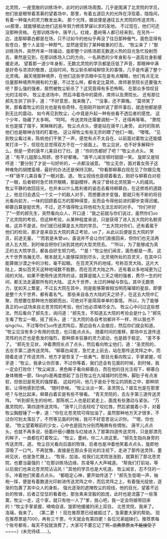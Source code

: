 北灵院，一座宽敞的训练场中，此时的训练场周围，几乎是围满了北灵院的学员，他们皆是眼带着羡慕的望着场中，那里，有着五道巨大的光阵在浮现着，隐隐间，有着一种强大的灵力散发出来。
那个光阵，据说便是通往五大灵院的传送灵阵，uo那里，就能够抵达他们这些年努力修炼梦寐以求的圣地。
不过现在，他们可还没那种资格。
在那训练场中，唐芊儿，红绫，墨岭等人都已经来到，在另外一边，连那柳慕白都是在场，只不过如今的他似乎再没了往日那种傲气，面色显得有些苍白，整个人呈现一种颓气，显然是受到了某种极重的打击。
“牧尘来了！”那训练场外，突然传来一阵骚动，旋即整个训练场那无数道火热的目光急忙投射而去，果然是见到，在那训练场入口的方向，一名熟悉的少年身影与一道高壮身影缓缓走进。
望着那一道少年身影，无数北灵院的学员都是压低了声音，那眼神中满是好奇与浓浓的敬畏，这段时间，牧尘斩杀柳域柳惊天的事情，几乎是传遍了整个北灵境。
融天境那种境界，在他们这些学员眼中实在是有点耀眼，他们有点无法估量那种境界所拥有的力量，不过怎么样，都肯定比莫师，席师甚至院长还要强大吧？那么强的强者，居然被牧尘斩杀了？这究竟得有多恐怖啊。
在那众多惊叹目光的注视中。
牧尘走进场中，然后冲着场中的莫师，席师以及萧院长。
还有那位郝先生拱了拱手，道：“不好意思，我来晚了。
”“没事，还不算晚。
”莫师笑了笑，那看着牧尘的目光也是有些奇特，在刚刚开始听说了那件事后，就连他都是感到无比的震动。
如今再见到牧尘，心中竟是升起一种有些看不透后者的感觉。
这个少年，隐藏了太多啊。
“呵呵。
传送灵阵还需要调制一下，还得再等等。
”萧院长也是摆了摆手，笑眯眯的道。
牧尘点点头，便是站在唐芊儿身旁。
此时的陈帆他们也是眼神古怪的盯着他。
这让得牧尘有些无奈的瞟了他们一眼。
“嘿嘿。
”见到牧尘看过来，陈帆他们干笑了一声，感觉有点不太自在，以前面对着牧尘还能嬉笑打诨一下，但现在总觉得双方不在一个层面上。
牧尘见状，也不好多解释什么，倒是一旁的唐芊儿美目扫了扫，道：“你的伤都好了吧？”牧尘点点头。
笑道：“有芊儿姐那么照顾，想不好都难。
”唐芊儿闻言顿时甜甜一笑。
旋即又是轻哼道：“要分别了才说一句好听的，一点都没诚意。
”牧尘无奈，面对着女孩子这种难免的胡搅蛮缠，最好的办法还是保持沉默。
“你看那柳慕白现在见了你跟见鬼一样”唐芊儿美目看了一眼对面，道。
牧尘视线也是顺着看去，刚好与柳慕白对视了一眼，后者顿时急忙转开眼睛，那副模样，再没了曾经北灵院第一人的威风。
牧尘平静的收回目光，也并未以什么胜利者的姿态去看待柳慕白，在这修炼的道路上，他总归会遇见一个又一个的敌人对手，而想要进步变强，那就只有不断的将目光看向前方，一味的回顾着后方的那种得意，反而会令得他前进的脚步变得迟缓。
柳慕白算是挺优秀，不过，还不值得牧尘将他视为无法忘却的对手。
“你们听好了”一旁的郝先生，突然看向众人，开口道：“我之前就与你们说过，虽然你们uo了北灵院的考验，但这种考验，从某种程度来说，只是获得了进入五大院的名额资格，这并不是说，你们就已经算是五大院的学员。
”“五大院对你们，还有着属于他们的检验，那才是来自五大院的真正考验，uo了，从此以后便是五大院的学员，前途无量。
”“而若是未曾uo，虽说并不会让你们直接回来，但你们也无法再进入五大院，到时候会把你们派到其他的大型灵院去。
”“所以，为了能够成为真正的五大院学员，都各自好生努力吧。
”“是！”牧尘他们闻言，面色都是一肃。
这大千世界浩瀚无尽，根本就无人能够探测到尽头，北灵境所处的百灵天，在其中只能算做沙漠之中的沙粒，毫不起眼。
在百灵天外的地域，号称百灵大陆，这片大陆上，类似百灵天这种地域数不胜数，而在百灵大陆之外，还有着众多地域更为辽阔的大陆，如果不使用传送灵阵的话，就算是踏入三天之境的强者，费尽一生的时间，都无法走遍那所有的大陆。
这大千世界，太过的神秘与恢弘，其中无数势力，犹如天上繁星，不过五大院在其中，则是能够算做相当明亮璀璨的星辰，即便是整个大千世界，都有着名气。
那些来自各方大陆的天之骄子，在这五大院中汇聚，而想要在那种地方脱颖而出，可绝对不是简简单单的事情。
所以，为了能够真正的uo这场来自北苍灵院的考验，他们也必须竭尽全力。
牧尘心中闪过这些想法，然后看向了郝先生，询问道：“郝先生，不知道五大院的考验会是什么？”郝先生看了牧尘一眼，摇了摇头，道：“五大院的各自考验都并不一样，所以我也不qingchu，不过等你们uo传送灵阵后，那边自有人会接应，然后你们就会知道。
”牧尘见没有多少有用的信息，也只能点点头。
随着时间的推移，那场中五道传送灵阵的光芒也是愈发的强烈，那种原本狂暴的灵力波动，也是趋于稳定。
“差不多了。
”郝先生见状，冲着萧院长点了点头，然后看向牧尘他们，道：“圣灵院的，去左手第二道传送灵阵。
”柳慕白闻言，急忙走上前去，站在那传送灵阵之中，而随着走进了传送灵阵，他方才是恢复了一些勇气，那目光看向牧尘，手掌紧握，咬牙道：“牧尘，我承认你厉害，不过你等着，我们还会有见面的时候，到时候，我一定会打败你！”牧尘闻言，黑色眸子看向柳慕白，而在他的目光注视下，柳慕白身体微微一颤，fǎngfo是再度想起了当日牧尘在九域城时的恐怖，脚肚子有点发软，但依旧是死死的强撑着。
这段时间，他几乎是处于牧尘的阴影之中，那种阴影，让得他感到恐惧。
“随时恭候。
”牧尘淡淡一笑，圣灵院么？姬玄也是在那里吧？与他比起来，柳慕白着实是有些不够看。
“青天灵院的，去左手第三道传送灵阵。
”听到郝先生的吩咐，那陈帆二人也是赶紧走上，面庞有些激动与紧张。
“万凰灵院的，第四道传送灵阵。
”唐芊儿贝齿轻咬了咬红唇，然后紧握着小手，对着牧尘胸膛锤了一拳，道：“你在北苍灵院可得加油了，虽然那种地方天才很多，不过你可别太落后了，不然等见面的时候，我可不好意思说认识你。
”“嗯，你也是。
”牧尘望着眼前的少女，心中也是因为分别而略微有些惆怅。
唐芊儿点点头，也就不再多说，扭着纤细小腰肢与红绫进入了那第四道传送灵阵，只是那漂亮的眸子，一直都在盯着牧尘。
“牧尘，墨岭，你二人进这里。
”郝先生指向身旁的传送灵阵，道。
牧尘目光看向后面的牧锋，后者也是冲着他笑着点点头，旋即他深吸了一口气，不再犹豫，直接是在那众多目光的注视下，走进了那传送灵阵，墨岭见状，也是急忙跟上。
“牧哥，加油，给我们北灵院涨涨脸，就算到了那北苍灵院，也要当最强的！”在那训练场边缘，苏凌等人大声喊道。
“帮我们打前站，等以后我们也来北苍灵院沾沾风！”其他的学员也是大吼道。
牧尘闻言，忍不住的一乐，冲着他们笑着点点头。
“都稳定心神，要开始传送了！”郝先生低喝一声，袖袍一挥，便是有着数道光印射进传送灵阵之中，而后灵阵之上，有着强光绽放，逐渐的包裹了其中众人的身影。
强光逐渐的遮掩牧尘的视线，他的目光，望着不远处的牧锋，后者正怔怔的看着他，那张素来坚毅的脸庞，此时也是流露了一些落寞，牧尘一走，这个家，就只有他一人了“爹，放心吧，我一定会将娘带回来的！”牧尘手掌紧握，喃喃自语，旋即他缓缓的闭上双目。
北苍灵院，我来了。
洛璃，我来了。
（第二更！！现在推荐票已经被超过了，急需要大家的帮助。
现在推荐票是7000，再有三千票，今天就会有第四更！各位兄弟姐妹们，推荐票每个账号都有，每天不投就浪费了，大家可不要忘记了啊~~~浪费票票太不能接受了~~~~~~）(未完待续……)。
